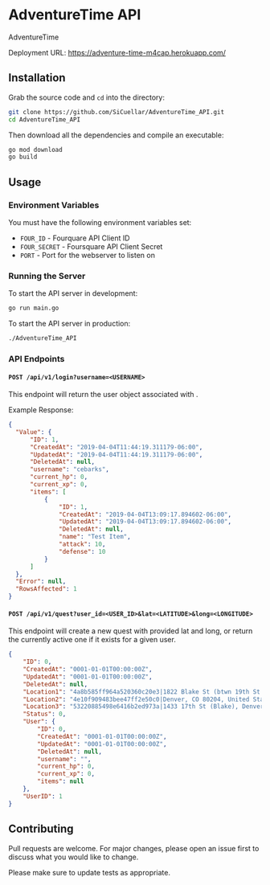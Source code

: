# AdventureTime API

AdventureTime

Deployment URL: https://adventure-time-m4cap.herokuapp.com/

## Installation

Grab the source code and `cd` into the directory:

```bash
git clone https://github.com/SiCuellar/AdventureTime_API.git
cd AdventureTime_API
```

Then download all the dependencies and compile an executable:

```bash
go mod download
go build
```

## Usage

### Environment Variables
You must have the following environment variables set:

- `FOUR_ID` - Fourquare API Client ID
- `FOUR_SECRET` - Foursquare API Client Secret
- `PORT` - Port for the webserver to listen on


### Running the Server
To start the API server in development:
```bash
go run main.go
```

To start the API server in production:
```bash
./AdventureTime_API
```

### API Endpoints

#### `POST /api/v1/login?username=<USERNAME>`
This endpoint will return the user object associated with <USERNAME>.

Example Response:
```json
{
  "Value": {
      "ID": 1,
      "CreatedAt": "2019-04-04T11:44:19.311179-06:00",
      "UpdatedAt": "2019-04-04T11:44:19.311179-06:00",
      "DeletedAt": null,
      "username": "cebarks",
      "current_hp": 0,
      "current_xp": 0,
      "items": [
          {
              "ID": 1,
              "CreatedAt": "2019-04-04T13:09:17.894602-06:00",
              "UpdatedAt": "2019-04-04T13:09:17.894602-06:00",
              "DeletedAt": null,
              "name": "Test Item",
              "attack": 10,
              "defense": 10
          }
      ]
  },
  "Error": null,
  "RowsAffected": 1
}
```

#### `POST /api/v1/quest?user_id=<USER_ID>&lat=<LATITUDE>&long=<LONGITUDE>`
This endpoint will create a new quest with provided lat and long, or return the currently active one if it exists for a given user.

```json
{
    "ID": 0,
    "CreatedAt": "0001-01-01T00:00:00Z",
    "UpdatedAt": "0001-01-01T00:00:00Z",
    "DeletedAt": null,
    "Location1": "4a8b585ff964a520360c20e3|1822 Blake St (btwn 19th St & 18th St), Denver, CO 80202, United States",
    "Location2": "4e10f909483bee47ff2e50c0|Denver, CO 80204, United States",
    "Location3": "53220885498e6416b2ed973a|1433 17th St (Blake), Denver, CO 80202, United States",
    "Status": 0,
    "User": {
        "ID": 0,
        "CreatedAt": "0001-01-01T00:00:00Z",
        "UpdatedAt": "0001-01-01T00:00:00Z",
        "DeletedAt": null,
        "username": "",
        "current_hp": 0,
        "current_xp": 0,
        "items": null
    },
    "UserID": 1
}
```

## Contributing
Pull requests are welcome. For major changes, please open an issue first to discuss what you would like to change.

Please make sure to update tests as appropriate.
